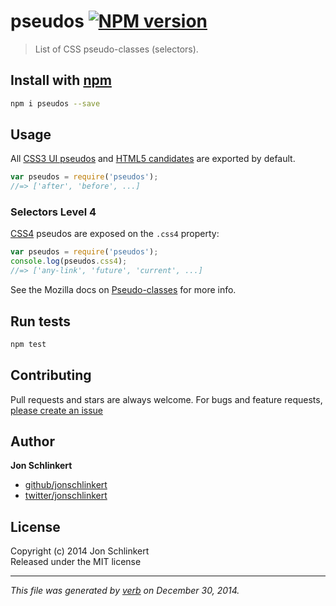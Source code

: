 # pseudos [![NPM version](https://badge.fury.io/js/pseudos.svg)](http://badge.fury.io/js/pseudos)

> List of CSS pseudo-classes (selectors).

## Install with [npm](npmjs.org)

```bash
npm i pseudos --save
```

## Usage

All [CSS3 UI pseudos](http://dev.w3.org/csswg/css-ui-3/) and [HTML5 candidates](http://www.w3.org/TR/html5/) are exported by default.

```js
var pseudos = require('pseudos');
//=> ['after', 'before', ...]
```

### Selectors Level 4

[CSS4](http://dev.w3.org/csswg/selectors4/) pseudos are exposed on the `.css4` property:

```js
var pseudos = require('pseudos');
console.log(pseudos.css4);
//=> ['any-link', 'future', 'current', ...]
```

See the Mozilla docs on [Pseudo-classes](https://developer.mozilla.org/en-US/docs/Web/CSS/Pseudo-classes) for more info.


## Run tests

```bash
npm test
```

## Contributing
Pull requests and stars are always welcome. For bugs and feature requests, [please create an issue](https://github.com/jonschlinkert/pseudos/issues)

## Author

**Jon Schlinkert**
 
+ [github/jonschlinkert](https://github.com/jonschlinkert)
+ [twitter/jonschlinkert](http://twitter.com/jonschlinkert) 

## License
Copyright (c) 2014 Jon Schlinkert  
Released under the MIT license

***

_This file was generated by [verb](https://github.com/assemble/verb) on December 30, 2014._